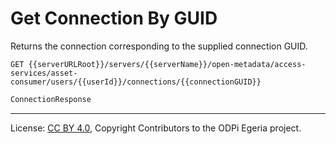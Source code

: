 <!-- SPDX-License-Identifier: CC-BY-4.0 -->
<!-- Copyright Contributors to the ODPi Egeria project. -->

# Get Connection By GUID

Returns the connection corresponding to the supplied connection GUID.

```
GET {{serverURLRoot}}/servers/{{serverName}}/open-metadata/access-services/asset-consumer/users/{{userId}}/connections/{{connectionGUID}}
```

```java
ConnectionResponse 
```

----
License: [CC BY 4.0](https://creativecommons.org/licenses/by/4.0/),
Copyright Contributors to the ODPi Egeria project.